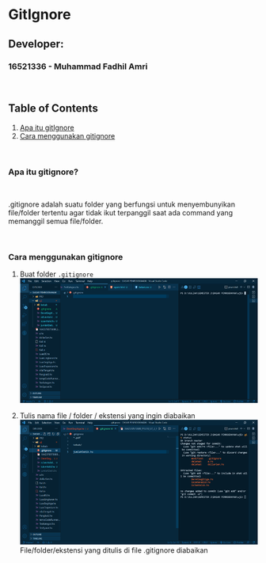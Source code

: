 # GitIgnore


## Developer:
### 16521336 - Muhammad Fadhil Amri

<p>&nbsp;</p>

## Table of Contents

1. [Apa itu gitIgnore](#apa-itu-gitignore)
2. [Cara menggunakan gitignore](#gitignore)

<p>&nbsp;</p>

### **Apa itu gitignore?**
<br>

.gitignore adalah suatu folder yang berfungsi untuk menyembunyikan file/folder tertentu agar tidak ikut terpanggil saat ada command yang memanggil semua file/folder.

<p>&nbsp;</p>


### **Cara menggunakan gitignore**

1.	Buat folder `.gitignore`
<br>![](Assets/fotomisi1_7_1.png)

2.	Tulis nama file / folder / ekstensi yang ingin diabaikan
<br>![](Assets/fotomisi1_7_2.png)
File/folder/ekstensi yang ditulis di file .gitignore diabaikan
